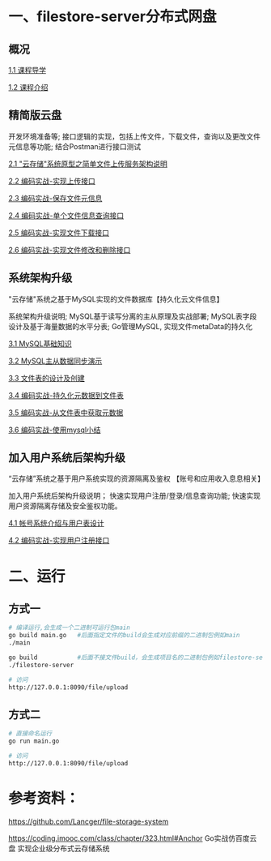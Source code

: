 # 一、filestore-server分布式网盘

## 概况
[1.1 课程导学](./docs/1.1、课程导学.md)

[1.2 课程介绍](./docs/1.2、课程介绍.md)

## 精简版云盘

开发环境准备等; 接口逻辑的实现，包括上传文件，下载文件，查询以及更改文件元信息等功能; 结合Postman进行接口测试

[2.1 "云存储"系统原型之简单文件上传服务架构说明](./docs/2.1、云存储系统原型之简单文件上传服务架构说明.md)

[2.2 编码实战-实现上传接口](./docs/2.2、实现上传接口.md)

[2.3 编码实战-保存文件元信息](./docs/2.3、保存文件元信息.md)

[2.4 编码实战-单个文件信息查询接口](./docs/2.4、单个文件信息查询接口.md)

[2.5 编码实战-实现文件下载接口](./docs/2.5、实现文件下载接口.md)

[2.6 编码实战-实现文件修改和删除接口](./docs/2.6、实现文件修改和删除接口.md)

## 系统架构升级

"云存储"系统之基于MySQL实现的文件数据库【持久化云文件信息】

系统架构升级说明; MySQL基于读写分离的主从原理及实战部署; MySQL表字段设计及基于海量数据的水平分表; Go管理MySQL, 实现文件metaData的持久化

[3.1 MySQL基础知识](./docs/3.1、MySQL基础知识.md)

[3.2 MySQL主从数据同步演示](./docs/3.2、MySQL主从数据同步演示.md)

[3.3 文件表的设计及创建](./docs/3.3、文件表的设计及创建.md)

[3.4 编码实战-持久化元数据到文件表](./docs/3.4、持久化元数据到文件表.md)

[3.5 编码实战-从文件表中获取元数据](./docs/3.5、从文件表中获取元数据.md)

[3.6 编码实战-使用mysql小结](./docs/3.6、使用mysql小结.md)

## 加入用户系统后架构升级

“云存储”系统之基于用户系统实现的资源隔离及鉴权 【账号和应用收入息息相关】

加入用户系统后架构升级说明； 快速实现用户注册/登录/信息查询功能; 快速实现用户资源隔离存储及安全鉴权功能。

[4.1 帐号系统介绍与用户表设计](./docs/4.1、帐号系统介绍与用户表设计.md)

[4.2 编码实战-实现用户注册接口](./docs/4.2、编码实战-实现用户注册接口.md)

# 二、运行

## 方式一
```bash
# 编译运行,会生成一个二进制可运行包main
go build main.go   #后面指定文件的build会生成对应前缀的二进制包例如main
./main

go build           #后面不接文件build，会生成项目名的二进制包例如filestore-server
./filestore-server

# 访问
http://127.0.0.1:8090/file/upload
```

## 方式二
```bash
# 直接命名运行
go run main.go

# 访问
http://127.0.0.1:8090/file/upload
```

# 参考资料：

https://github.com/Lancger/file-storage-system

https://coding.imooc.com/class/chapter/323.html#Anchor  Go实战仿百度云盘 实现企业级分布式云存储系统